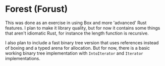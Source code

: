 # Forest (Forust)

This was done as an exercise in using Box and more 'advanced' Rust features. I plan to make it library quality, but for now it contains some things that aren't idiomatic Rust, for instance the length function is recursive.

I also plan to include a fast binary tree version that uses references instead of boxing and a typed arena for allocation. But for now, there is a basic working binary tree implementation with `IntoIterator` and `Iterator` implementations.